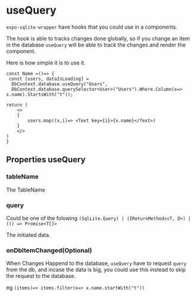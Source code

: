 # useQuery

`expo-sqlite-wrapper` have hooks that you could use in a components.

The hook is able to tracks changes done globally, so if you change an item in the database `useQuery` will be able to track the changes and render the component.

Here is how simple it is to use it.

```tsx
const Name =()=> {
 const [users, dataIsLoading] = 
  DbContext.database.useQuery("Users",
  DbContext.database.querySelector<User>("Users").Where.Column(x=> x.name).StartsWith("t"));

return (
    <>
    {
        users.map((x,i)=> <Text key={i}>{x.name}</Text>)
    }
    </>
)
}

```

## Properties useQuery

### tableName
The TableName

### query
Could be one of the folowing `(SqlLite.Query) | (IReturnMethods<T, D>) | (() => Promise<T[]>`

The initiated data.

### onDbItemChanged(Optional)

When Changes Happend to the database, `useQuery` have to request `query` from the db, and incase the data is big, you could use this instead to skip the request to the database.

eg `(items)=> items.filter(x=> x.name.startWith("t"))`

